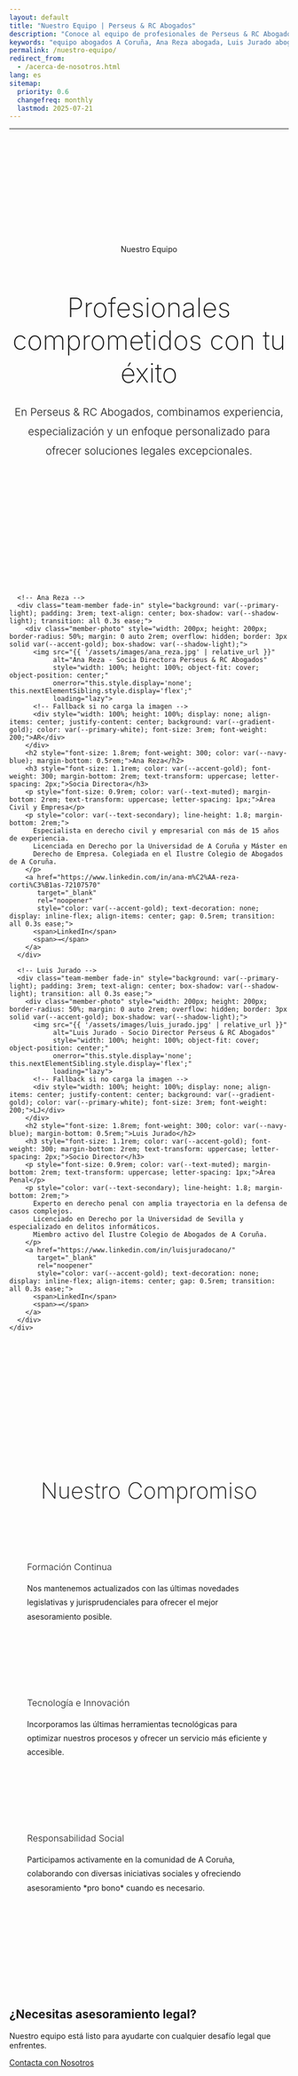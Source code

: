 ```yaml
---
layout: default
title: "Nuestro Equipo | Perseus & RC Abogados"
description: "Conoce al equipo de profesionales de Perseus & RC Abogados. Abogados especializados en A Coruña con amplia experiencia en derecho civil, penal, laboral y delitos informáticos."
keywords: "equipo abogados A Coruña, Ana Reza abogada, Luis Jurado abogado, despacho abogados Coruña"
permalink: /nuestro-equipo/
redirect_from:
  - /acerca-de-nosotros.html
lang: es
sitemap:
  priority: 0.6
  changefreq: monthly
  lastmod: 2025-07-21
---
```

---

<!-- Team Hero Section -->
<section class="team-hero" style="padding: 8rem 0 4rem 0; background: var(--secondary-light); margin-top: 80px;">
  <div class="container">
    <div class="team-header fade-in" style="text-align: center; max-width: 800px; margin: 0 auto;">
      <div class="services-intro">Nuestro Equipo</div>
      <h1 style="font-size: 3rem; font-weight: 200; color: var(--navy-blue); margin-bottom: 1.5rem;">Profesionales comprometidos con tu éxito</h1>
      <p style="font-size: 1.2rem; color: var(--text-secondary); font-weight: 300; line-height: 1.8;">
        En Perseus & RC Abogados, combinamos experiencia, especialización y un enfoque personalizado 
        para ofrecer soluciones legales excepcionales.
      </p>
    </div>
  </div>
</section>

<!-- Team Members Section -->
<section class="team-members" style="padding: 6rem 0; background: var(--primary-white);">
  <div class="container">
    <div class="team-grid" style="display: grid; grid-template-columns: repeat(auto-fit, minmax(400px, 1fr)); gap: 4rem; margin-top: 3rem;">
      
      <!-- Ana Reza -->
      <div class="team-member fade-in" style="background: var(--primary-light); padding: 3rem; text-align: center; box-shadow: var(--shadow-light); transition: all 0.3s ease;">
        <div class="member-photo" style="width: 200px; height: 200px; border-radius: 50%; margin: 0 auto 2rem; overflow: hidden; border: 3px solid var(--accent-gold); box-shadow: var(--shadow-light);">
          <img src="{{ '/assets/images/ana_reza.jpg' | relative_url }}" 
               alt="Ana Reza - Socia Directora Perseus & RC Abogados" 
               style="width: 100%; height: 100%; object-fit: cover; object-position: center;"
               onerror="this.style.display='none'; this.nextElementSibling.style.display='flex';"
               loading="lazy">
          <!-- Fallback si no carga la imagen -->
          <div style="width: 100%; height: 100%; display: none; align-items: center; justify-content: center; background: var(--gradient-gold); color: var(--primary-white); font-size: 3rem; font-weight: 200;">AR</div>
        </div>
        <h2 style="font-size: 1.8rem; font-weight: 300; color: var(--navy-blue); margin-bottom: 0.5rem;">Ana Reza</h2>
        <h3 style="font-size: 1.1rem; color: var(--accent-gold); font-weight: 300; margin-bottom: 2rem; text-transform: uppercase; letter-spacing: 2px;">Socia Directora</h3>
        <p style="font-size: 0.9rem; color: var(--text-muted); margin-bottom: 2rem; text-transform: uppercase; letter-spacing: 1px;">Área Civil y Empresa</p>
        <p style="color: var(--text-secondary); line-height: 1.8; margin-bottom: 2rem;">
          Especialista en derecho civil y empresarial con más de 15 años de experiencia. 
          Licenciada en Derecho por la Universidad de A Coruña y Máster en 
          Derecho de Empresa. Colegiada en el Ilustre Colegio de Abogados de A Coruña.
        </p>
        <a href="https://www.linkedin.com/in/ana-m%C2%AA-reza-corti%C3%B1as-72107570" 
           target="_blank" 
           rel="noopener" 
           style="color: var(--accent-gold); text-decoration: none; display: inline-flex; align-items: center; gap: 0.5rem; transition: all 0.3s ease;">
          <span>LinkedIn</span>
          <span>→</span>
        </a>
      </div>

      <!-- Luis Jurado -->
      <div class="team-member fade-in" style="background: var(--primary-light); padding: 3rem; text-align: center; box-shadow: var(--shadow-light); transition: all 0.3s ease;">
        <div class="member-photo" style="width: 200px; height: 200px; border-radius: 50%; margin: 0 auto 2rem; overflow: hidden; border: 3px solid var(--accent-gold); box-shadow: var(--shadow-light);">
          <img src="{{ '/assets/images/luis_jurado.jpg' | relative_url }}" 
               alt="Luis Jurado - Socio Director Perseus & RC Abogados" 
               style="width: 100%; height: 100%; object-fit: cover; object-position: center;"
               onerror="this.style.display='none'; this.nextElementSibling.style.display='flex';"
               loading="lazy">
          <!-- Fallback si no carga la imagen -->
          <div style="width: 100%; height: 100%; display: none; align-items: center; justify-content: center; background: var(--gradient-gold); color: var(--primary-white); font-size: 3rem; font-weight: 200;">LJ</div>
        </div>
        <h2 style="font-size: 1.8rem; font-weight: 300; color: var(--navy-blue); margin-bottom: 0.5rem;">Luis Jurado</h2>
        <h3 style="font-size: 1.1rem; color: var(--accent-gold); font-weight: 300; margin-bottom: 2rem; text-transform: uppercase; letter-spacing: 2px;">Socio Director</h3>
        <p style="font-size: 0.9rem; color: var(--text-muted); margin-bottom: 2rem; text-transform: uppercase; letter-spacing: 1px;">Área Penal</p>
        <p style="color: var(--text-secondary); line-height: 1.8; margin-bottom: 2rem;">
          Experto en derecho penal con amplia trayectoria en la defensa de casos complejos.
          Licenciado en Derecho por la Universidad de Sevilla y especializado en delitos informáticos.
          Miembro activo del Ilustre Colegio de Abogados de A Coruña.
        </p>
        <a href="https://www.linkedin.com/in/luisjuradocano/" 
           target="_blank" 
           rel="noopener" 
           style="color: var(--accent-gold); text-decoration: none; display: inline-flex; align-items: center; gap: 0.5rem; transition: all 0.3s ease;">
          <span>LinkedIn</span>
          <span>→</span>
        </a>
      </div>
    </div>
  </div>
</section>

<!-- Values Section -->
<section class="team-values" style="padding: 6rem 0; background: var(--secondary-light);">
  <div class="container">
    <div class="services-header fade-in">
      <h2 style="font-size: 2.5rem; font-weight: 200; color: var(--navy-blue); text-align: center; margin-bottom: 3rem;">Nuestro Compromiso</h2>
    </div>
    <div class="values-list" style="max-width: 800px; margin: 0 auto;">
      <div class="value-point fade-in" style="margin-bottom: 2rem; padding: 2rem; background: var(--primary-white); box-shadow: var(--shadow-light);">
        <h3 style="color: var(--navy-blue); font-weight: 300; margin-bottom: 1rem;">Formación Continua</h3>
        <p style="color: var(--text-secondary); line-height: 1.8;">
          Nos mantenemos actualizados con las últimas novedades legislativas y jurisprudenciales 
          para ofrecer el mejor asesoramiento posible.
        </p>
      </div>
      <div class="value-point fade-in" style="margin-bottom: 2rem; padding: 2rem; background: var(--primary-white); box-shadow: var(--shadow-light);">
        <h3 style="color: var(--navy-blue); font-weight: 300; margin-bottom: 1rem;">Tecnología e Innovación</h3>
        <p style="color: var(--text-secondary); line-height: 1.8;">
          Incorporamos las últimas herramientas tecnológicas para optimizar nuestros procesos 
          y ofrecer un servicio más eficiente y accesible.
        </p>
      </div>
      <div class="value-point fade-in" style="margin-bottom: 2rem; padding: 2rem; background: var(--primary-white); box-shadow: var(--shadow-light);">
        <h3 style="color: var(--navy-blue); font-weight: 300; margin-bottom: 1rem;">Responsabilidad Social</h3>
        <p style="color: var(--text-secondary); line-height: 1.8;">
          Participamos activamente en la comunidad de A Coruña, colaborando con diversas 
          iniciativas sociales y ofreciendo asesoramiento *pro bono* cuando es necesario.
        </p>
      </div>
    </div>
  </div>
</section>

<!-- CTA Section -->
<section class="cta-section">
  <div class="container">
    <div class="cta-content fade-in">
      <h2>¿Necesitas asesoramiento legal?</h2>
      <p class="cta-description">
        Nuestro equipo está listo para ayudarte con cualquier desafío legal que enfrentes.
      </p>
      <a href="/Perseus_RC_abogados/#contact" class="cta-button" role="button">Contacta con Nosotros</a>
    </div>
  </div>
</section>
